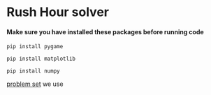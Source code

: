 # Rush Hour solver


#### Make sure you have installed these packages before running code

```
pip install pygame
```

```
pip install matplotlib
```

```
pip install numpy
```

[problem set](https://www.michaelfogleman.com/rush/#DatabaseDownload) we use 
